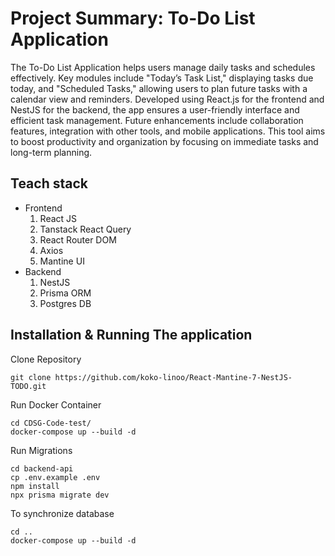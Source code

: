 # Project Summary: To-Do List Application

The To-Do List Application helps users manage daily tasks and schedules effectively. Key modules include "Today’s Task List," displaying tasks due today, and "Scheduled Tasks," allowing users to plan future tasks with a calendar view and reminders. Developed using React.js for the frontend and NestJS for the backend, the app ensures a user-friendly interface and efficient task management. Future enhancements include collaboration features, integration with other tools, and mobile applications. This tool aims to boost productivity and organization by focusing on immediate tasks and long-term planning.

## Teach stack

- Frontend
  1. React JS
  2. Tanstack React Query
  3. React Router DOM
  4. Axios
  5. Mantine UI
- Backend
  1. NestJS
  2. Prisma ORM
  3. Postgres DB

## Installation & Running The application

Clone Repository

```
git clone https://github.com/koko-linoo/React-Mantine-7-NestJS-TODO.git
```

Run Docker Container

```
cd CDSG-Code-test/
docker-compose up --build -d
```

Run Migrations

```
cd backend-api
cp .env.example .env
npm install
npx prisma migrate dev
```

To synchronize database

```
cd ..
docker-compose up --build -d
```
